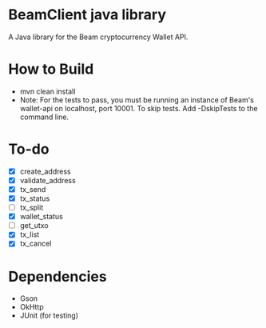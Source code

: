 # BeamClient java library
A Java library for the Beam cryptocurrency Wallet API.

# How to Build
* mvn clean install
* Note: For the tests to pass, you must be running an instance of Beam's wallet-api on localhost, port 10001. To skip tests. Add -DskipTests to the command line.

# To-do
- [x] create_address
- [x] validate_address
- [x] tx_send
- [x] tx_status
- [ ] tx_split
- [x] wallet_status
- [ ] get_utxo
- [x] tx_list
- [x] tx_cancel

# Dependencies
* Gson
* OkHttp
* JUnit (for testing)
